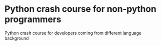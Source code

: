 # Python crash course for non-python programmers
Python crash course for developers coming from different language background
